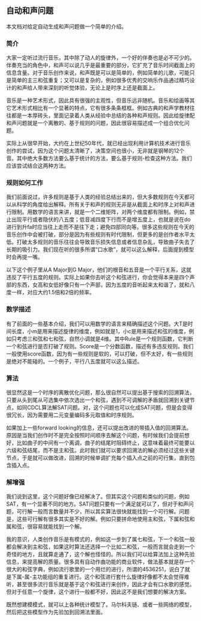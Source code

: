 ## 自动和声问题

本文档对给定自动生成和声问题做一个简单的介绍。

### 简介

大家一定听过流行音乐，其中除了动人的旋律外，一个好的伴奏也是必不可少的。伴奏充当的角色中，和声可以说几乎是最重要的部分，它扩充了音乐时间截面上的信息含量。对于音乐创作来说，和声既是可以是简单的，例如简单的儿歌，可能只是简单的主三和弦重复；又可以是复杂的，例如很多优秀的交响乐作品通过精巧设计的和声给人带来深刻的听觉体验，无论上是时序上还是截面上。

音乐是一种艺术形式，因此具有很强的主观性，但音乐远非随机。音乐和绘画等其它艺术形式相比有一个显著的特点，它有很多条条框框。例如古典的和声学教材往往都是一本厚砖头，里面记录着人类从经验中总结的各种和声规则。因此给旋律配和声问题就是一个离散的、基于规则的问题，因此很容易描述成一个组合优化问题。

实际上从很早开始，大约在上世纪50年代，就已经出现利用计算机技术进行音乐创作的尝试，因为这个问题太清晰了，决策空间也很小，无非就是钢琴的12个音。其中绝大多数方法要么基于统计的方法，要么基于规则-检查这种方法。我们应该尝试结合这两种方法。

### 规则如何工作

我们前面说过，许多规则是基于人类的经验总结出来的，但大多数规则在今天都可以从科学的角度给出解释。所有关于和声的规则无非是从截面上和时序上对和声进行限制。用数学的语言来讲，就是一个二维矩阵，对两个维度都有限制。例如，禁止出现平行或者隐伏的八五度；低音减四度下行而不是增五度上，也就是说在do进行到升fa时应当往上走而不是往下走；避免四部同向等。很多这些规则在今天的音乐创作中会被打破，部分是因为有些规则有时代限制，但更多的是创作者水平太低。打破太多规则的音乐往往会导致音乐损失信息或者信息杂乱，导致曲子失去了长期的吸引力。我们现在听的很多所谓“口水歌”，就可以这么解释，后面提到模型时会再提一嘴。

以下这个例子里从A Major到G Major，他们的根音和五音是一个平行关系，这就违反了平行五度的规则。实际上如果你去听这个和弦进行，你会觉得本来是四个声部的东西，女高和女低好像只有一个声部，因为五度的音听起来太和谐了，就和八度一样，对应大约1.5倍和2倍的频率。

### 数学描述

有了前面的一些基本介绍，我们可以用数学的语言来精确描述这个问题。大T是时间长度，小m是用来描述旋律的维度，例如就是1，小c是用来描述和弦的维度，例如只考虑三和弦和七和弦，自然小调就是4维。其中Rule是一个规则函数，它判断一个和弦进行是否打破了规则。Score是一个分数函数，描述有多违反规则。我们一般使用score函数，因为有一些规则是软的，可以打破，但不太好，有一些规则是绝对不能碰的。一个例子，平行八五度就可以这么描述。

### 算法

很显然这是一个时序的离散优化问题，那么很自然可以提出基于搜索的回溯算法，只要从头到尾从可选集中依次选出一个和弦，遇到不可调解的矛盾就回溯到关键节点，如同CDCL算法解SAT问题。对，这个问题也可以化成SAT问题，但是会变得很冗长，因为需要用二元变量编码多元取值和时序规则。

如果加上一些forward looking的信息，还可以提出改进的带插入值的回溯算法。原因是当我们创作时不是完全按照时间顺序去解这个问题，有时候我们会提前想好，比如曲子的中间有一个离调，曲子的结尾时阻碍终止，这意味着最终可能要以六级和弦结尾，而不是主和弦。此时我们就可以要求回溯法的解必须经过这些关键节点，于是就可以做改进，回溯的时候单调扩充每个插入点之前的可行集，直到包含插入点。

### 解增强

我们说到这里，这个问题好像已经解决了。但其实这个问题和类似的问题，例如SAT，有一个显著不同的地方。SAT问题只要有一个满足就可以了，但对于和声问题，可行解一般而言数量并不少，所以其实算法很快就能找到一个可行解。问题是，这些可行解有很多其实是不好的解。例如只要拼命地使用主和弦，下属和弦和属和弦，很容易就能找到一个解。

我的意识，人类创作音乐是有模式的，例如这一步到了属七和弦，下一个和弦一般都会解决到主和弦，如果这时算法还选择一个比如二和弦，一般而言就会走到一个奇怪的地方，且就算走通了，这个解也怪怪的。所以我们可以给算法加上这种先验信息，来提高解的质量。很多具有自动作曲功能的商业软件，做法基本就是存一个很大的和弦字典，例如流行歌里的一个用烂的进行，所谓的4536251，说白了就是下属-属-主功能组的重复进行。这个和弦进行套什么旋律好像都不太会觉得难听，甚至很多流行音乐就是基于这个和弦进行来创作，因此才会有口水歌的感觉。但对于任意一个旋律，这个进行一般都不好，因此这不是我们想要的解决方案。

既然想建模模式，就可以上各种统计模型了。马尔科夫链、或者一些网络的模型，然后把这些模型作为先验加到回溯法里面。